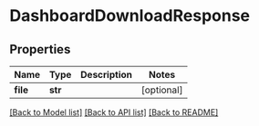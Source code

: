 # DashboardDownloadResponse

## Properties
Name | Type | Description | Notes
------------ | ------------- | ------------- | -------------
**file** | **str** |  | [optional] 

[[Back to Model list]](../README.md#documentation-for-models) [[Back to API list]](../README.md#documentation-for-api-endpoints) [[Back to README]](../README.md)

